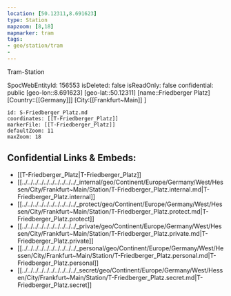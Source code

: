 ```yaml
---
location: [50.12311,8.691623]
type: Station 
mapzoom: [8,18] 
mapmarker: tram 
tags:
- geo/station/tram
- 
---
```


Tram-Station 

SpocWebEntityId: 156553
isDeleted: false
isReadOnly: false
confidential: public
[geo-lon::8.691623]
[geo-lat::50.12311]
[name::Friedberger Platz]
[Country::[[Germany]]]
[City:[[Frankfurt~Main]] ]


```leaflet
id: S-Friedberger_Platz.md
coordinates: [[T-Friedberger_Platz]]
markerFile: [[T-Friedberger_Platz]]
defaultZoom: 11 
maxZoom: 18
```


## Confidential Links & Embeds: 
- [[T-Friedberger_Platz|T-Friedberger_Platz]] 
- [[../../../../../../../../../../_internal/geo/Continent/Europe/Germany/West/Hessen/City/Frankfurt~Main/Station/T-Friedberger_Platz.internal.md|T-Friedberger_Platz.internal]] 
- [[../../../../../../../../../../_protect/geo/Continent/Europe/Germany/West/Hessen/City/Frankfurt~Main/Station/T-Friedberger_Platz.protect.md|T-Friedberger_Platz.protect]] 
- [[../../../../../../../../../../_private/geo/Continent/Europe/Germany/West/Hessen/City/Frankfurt~Main/Station/T-Friedberger_Platz.private.md|T-Friedberger_Platz.private]] 
- [[../../../../../../../../../../_personal/geo/Continent/Europe/Germany/West/Hessen/City/Frankfurt~Main/Station/T-Friedberger_Platz.personal.md|T-Friedberger_Platz.personal]] 
- [[../../../../../../../../../../_secret/geo/Continent/Europe/Germany/West/Hessen/City/Frankfurt~Main/Station/T-Friedberger_Platz.secret.md|T-Friedberger_Platz.secret]] 
